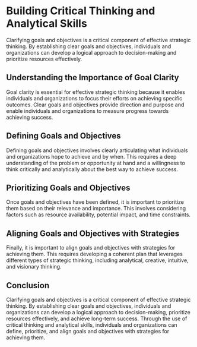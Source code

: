 Building Critical Thinking and Analytical Skills
============================================================================================

Clarifying goals and objectives is a critical component of effective strategic thinking. By establishing clear goals and objectives, individuals and organizations can develop a logical approach to decision-making and prioritize resources effectively.

Understanding the Importance of Goal Clarity
--------------------------------------------

Goal clarity is essential for effective strategic thinking because it enables individuals and organizations to focus their efforts on achieving specific outcomes. Clear goals and objectives provide direction and purpose and enable individuals and organizations to measure progress towards achieving success.

Defining Goals and Objectives
-----------------------------

Defining goals and objectives involves clearly articulating what individuals and organizations hope to achieve and by when. This requires a deep understanding of the problem or opportunity at hand and a willingness to think critically and analytically about the best way to achieve success.

Prioritizing Goals and Objectives
---------------------------------

Once goals and objectives have been defined, it is important to prioritize them based on their relevance and importance. This involves considering factors such as resource availability, potential impact, and time constraints.

Aligning Goals and Objectives with Strategies
---------------------------------------------

Finally, it is important to align goals and objectives with strategies for achieving them. This requires developing a coherent plan that leverages different types of strategic thinking, including analytical, creative, intuitive, and visionary thinking.

Conclusion
----------

Clarifying goals and objectives is a critical component of effective strategic thinking. By establishing clear goals and objectives, individuals and organizations can develop a logical approach to decision-making, prioritize resources effectively, and achieve long-term success. Through the use of critical thinking and analytical skills, individuals and organizations can define, prioritize, and align goals and objectives with strategies for achieving them.
